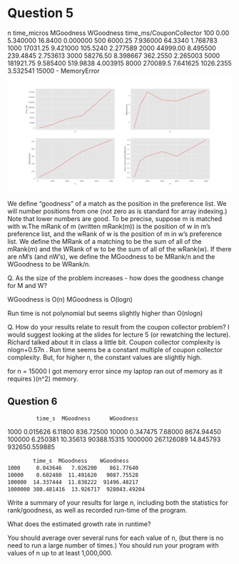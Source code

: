 # Question 5
n   time_micros  MGoodness  WGoodness  time_ms/CouponCollector
100        0.00   5.340000    16.8400                 0.000000
500     6000.25   7.936000    64.3340                 1.768783
1000   17031.25   9.421000   105.5240                 2.277589
2000   44999.00   8.495500   239.4845                 2.753613
3000   58276.50   8.398667   362.2550                 2.265003
5000  181921.75   9.585400   519.9838                 4.003915
8000   270089.5   7.641625  1026.2355                 3.532541
15000 - MemoryError
![q5_result](images/q5.png)


We define “goodness” of a match as the position in the preference list. We will number positions from one (not zero as is standard for array indexing.) Note that lower numbers are good. To be precise, suppose m is matched with w.The mRank of m (written mRank(m)) is the position of w in m’s preference list, and the wRank of w is the position of m in w’s preference list. We define the MRank of a matching to be the sum of all of the mRank(m) and the WRank of w to be the sum of all of the wRank(w). If there are nM’s (and nW’s), we define the MGoodness to be MRank/n and the WGoodness to be WRank/n.

Q. As the size of the problem increases - how does the goodness change for M and W?

WGoodness is O(n)
MGoodness is O(logn)

Run time is not polynomial but seems slightly higher than O(nlogn)

Q. How do your results relate to result from the coupon collector problem? 
I would suggest looking at the slides for lecture 5 (or rewatching the lecture). Richard talked about it in class a little bit.
Coupon collector complexity is nlogn+0.57n . Run time seems be a constant multiple of coupon collector complexity. But, for higher n, the constant values are slightly high.

for n = 15000 I got memory error since my laptop ran out of memory as it requires )(n^2) memory.


## Question 6
             time_s  MGoodness      WGoodness
1000    0.015626    6.11800    836.72500
10000   0.347475    7.68000   8674.94450
100000  6.250381   10.35613  90388.15315
1000000  267.126089  14.845793  932650.559885


            time_s  MGoodness    WGoodness
    1000     0.043646   7.026200    861.77640
    10000    0.602480  11.491620   9087.75528
    100000  14.337444  11.838222  91496.48217
    1000000 380.481416  13.926717  928043.49204

Write a summary of your results for large n, including both the statistics for rank/goodness, as well as recorded run-time of the program. 

What does the estimated growth rate in runtime?

You should average over several runs for each value of n, (but there is no need to run a large number of times.) You should run your program with values of n up to at least 1,000,000.

